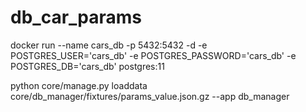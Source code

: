 # db_car_params

docker run --name cars_db -p 5432:5432 -d -e POSTGRES_USER='cars_db' -e POSTGRES_PASSWORD='cars_db' -e POSTGRES_DB='cars_db' postgres:11

python core/manage.py loaddata core/db_manager/fixtures/params_value.json.gz  --app db_manager